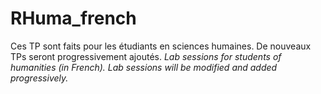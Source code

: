 # RHuma_french
Ces TP sont faits pour les étudiants en sciences humaines. De nouveaux TPs seront progressivement ajoutés.
*Lab sessions for students of humanities (in French). Lab sessions will be modified and added progressively.*


